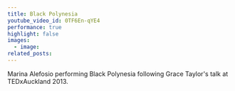 ```yaml
---
title: Black Polynesia
youtube_video_id: 0TF6En-qYE4
performance: true
highlight: false
images:
  - image:
related_posts:
---
```


Marina Alefosio performing Black Polynesia following Grace Taylor's talk at TEDxAuckland 2013.